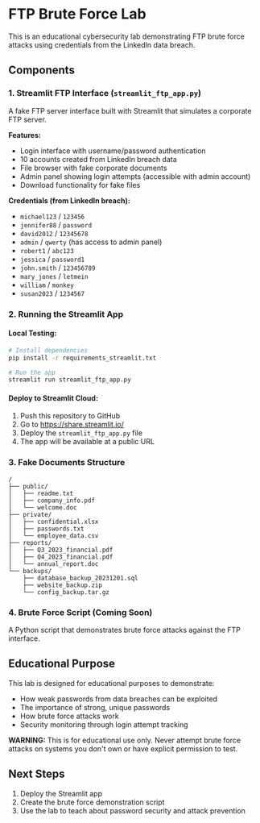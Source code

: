 # FTP Brute Force Lab

This is an educational cybersecurity lab demonstrating FTP brute force attacks using credentials from the LinkedIn data breach.

## Components

### 1. Streamlit FTP Interface (`streamlit_ftp_app.py`)
A fake FTP server interface built with Streamlit that simulates a corporate FTP server.

**Features:**
- Login interface with username/password authentication
- 10 accounts created from LinkedIn breach data
- File browser with fake corporate documents
- Admin panel showing login attempts (accessible with admin account)
- Download functionality for fake files

**Credentials (from LinkedIn breach):**
- `michael123` / `123456`
- `jennifer88` / `password`
- `david2012` / `12345678`
- `admin` / `qwerty` (has access to admin panel)
- `robert1` / `abc123`
- `jessica` / `password1`
- `john.smith` / `123456789`
- `mary_jones` / `letmein`
- `william` / `monkey`
- `susan2023` / `1234567`

### 2. Running the Streamlit App

#### Local Testing:
```bash
# Install dependencies
pip install -r requirements_streamlit.txt

# Run the app
streamlit run streamlit_ftp_app.py
```

#### Deploy to Streamlit Cloud:
1. Push this repository to GitHub
2. Go to https://share.streamlit.io/
3. Deploy the `streamlit_ftp_app.py` file
4. The app will be available at a public URL

### 3. Fake Documents Structure
```
/
├── public/
│   ├── readme.txt
│   ├── company_info.pdf
│   └── welcome.doc
├── private/
│   ├── confidential.xlsx
│   ├── passwords.txt
│   └── employee_data.csv
├── reports/
│   ├── Q3_2023_financial.pdf
│   ├── Q4_2023_financial.pdf
│   └── annual_report.doc
└── backups/
    ├── database_backup_20231201.sql
    ├── website_backup.zip
    └── config_backup.tar.gz
```

### 4. Brute Force Script (Coming Soon)
A Python script that demonstrates brute force attacks against the FTP interface.

## Educational Purpose

This lab is designed for educational purposes to demonstrate:
- How weak passwords from data breaches can be exploited
- The importance of strong, unique passwords
- How brute force attacks work
- Security monitoring through login attempt tracking

**WARNING:** This is for educational use only. Never attempt brute force attacks on systems you don't own or have explicit permission to test.

## Next Steps

1. Deploy the Streamlit app
2. Create the brute force demonstration script
3. Use the lab to teach about password security and attack prevention